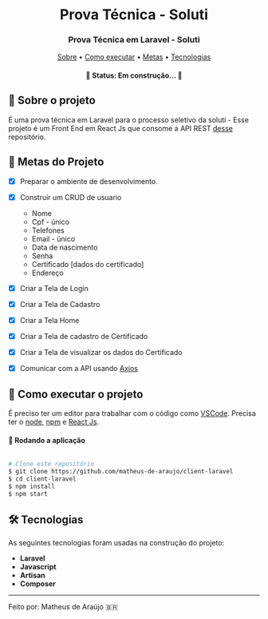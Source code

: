 <h1 align="center" font-weight:bold>
  Prova Técnica - Soluti
</h1>

<h3 align="center">
  Prova Técnica em Laravel - Soluti
</h3>

<p align="center">
	<a href="#-sobre-o-projeto">Sobre</a> •
 	<a href="#-como-executar-o-projeto">Como executar</a> • 
 	<a href="#-metas-no-projeto">Metas</a> • 
  <a href="#-tecnologias">Tecnologias</a>
</p>
                           
<h4 align="center"> 
	🚧  Status: Em construção... 🚧
</h4>


## :pencil: Sobre o projeto
É uma prova técnica em Laravel para o processo seletivo da soluti - Esse projeto é um Front End em React Js que consome a API REST [desse](https://github.com/matheus-de-araujo/client-soluti) repositório.
	 
## 🎯 Metas do Projeto
- [X] Preparar o ambiente de desenvolvimento.

- [X] Construir um CRUD de usuario
  * Nome
  * Cpf - único
  * Telefones
  * Email - único
  * Data de nascimento
  * Senha
  * Certificado [dados do certificado]
  * Endereço

- [X]  Criar a Tela de Login
- [X]  Criar a Tela de Cadastro
- [X]  Criar a Tela Home
- [X]  Criar a Tela de cadastro de Certificado
- [X]  Criar a Tela de visualizar os dados do Certificado
- [X]  Comunicar com a API usando [Axios](https://www.npmjs.com/package/axios)

## 🚀 Como executar o projeto

É preciso ter um editor para trabalhar com o código como [VSCode](https://code.visualstudio.com/).
Precisa ter o [node](https://nodejs.org/en/), [npm](https://www.npmjs.com/) e [React Js](https://reactjs.org/).

#### 🧭 Rodando a aplicação

```bash

# Clone este repositório
$ git clone https://github.com/matheus-de-araujo/client-laravel
$ cd client-laravel
$ npm install
$ npm start

```

## 🛠 Tecnologias

As seguintes tecnologias foram usadas na construção do projeto:

- **Laravel**
- **Javascript**
- **Artisan**
- **Composer**

---

Feito por: Matheus de Araújo 🇧🇷
